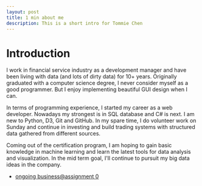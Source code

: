 ```yaml
---
layout: post
title: 1 min about me
description: This is a short intro for Tommie Chen
---
```


# Introduction #

I work in financial service industry as a development manager and have been living with data (and lots of dirty data) for 10+ years. Originally graduated with a computer science degree, I never consider myself as a good programmer. But I enjoy implementing beautiful GUI design when I can. 

In terms of programming experience, I started my career as a web developer. Nowadays my strongest is in SQL database and C# is next. I am new to Python, D3, Git and GitHub. In my spare time, I do volunteer work on Sunday and continue in investing and build trading systems with structured data gathered from different sources.

Coming out of the certification program, I am hoping to gain basic knowledge in machine learning and learn the latest tools for data analysis and visualization. In the mid term goal, I'll continue to pursuit my big data ideas in the company.

- [ongoing business@assignment 0](http://tc2680.github.io/assignment_0)
